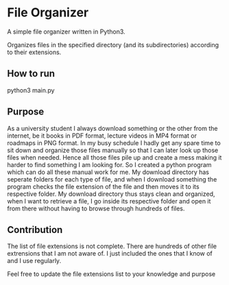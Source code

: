 # File Organizer

A simple file organizer written in Python3.

Organizes files in the specified directory (and its subdirectories) according to their extensions. 

## How to run

python3 main.py <directory path>

## Purpose

As a university student I always download something or the other from the internet, be it books in PDF format, lecture videos in MP4 format or roadmaps in PNG format. In my busy schedule I hadly get any spare time to sit down and organize those files manually so that I can later look up those files when needed. Hence all those files pile up and create a mess making it harder to find something I am looking for. So I created a python program which can do all these manual work for me. My download directory has seperate folders for each type of file, and when I download something the program checks the file extension of the file and then moves it to its respective folder. My download directory thus stays clean and organized, when I want to retrieve a file, I go inside its respective folder and open it from there without having to browse through hundreds of files.

## Contribution

The list of file extensions is not complete. There are hundreds of other file extrensions that I am not aware of. I just included the ones that I know of and I use regularly. 

Feel free to update the file extensions list to your knowledge and purpose
